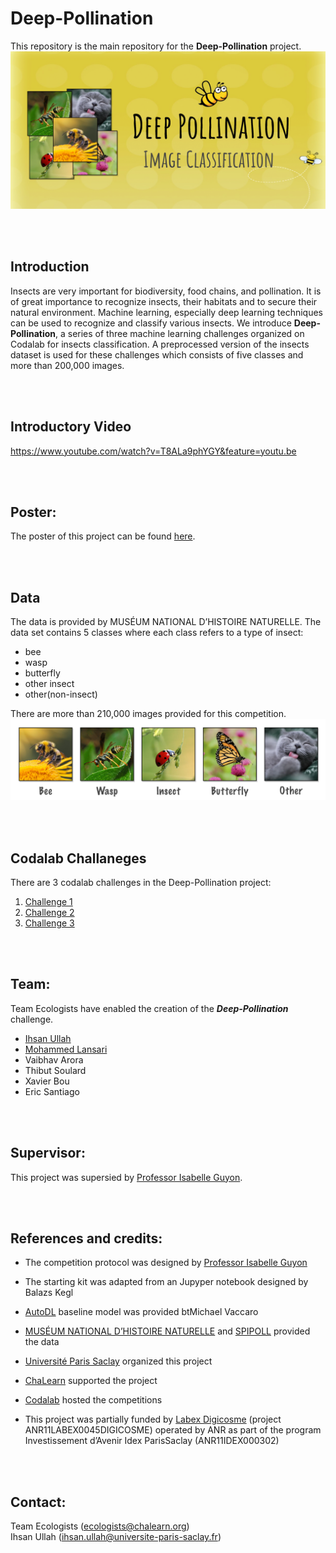 # Deep-Pollination
This repository is the main repository for the **Deep-Pollination** project.
![Meta-Album cover image](deep-cover.png)


<br><br>

## Introduction
Insects are very important for biodiversity, food chains, and pollination. It is of great importance to recognize insects, their habitats and to secure their natural environment. Machine learning, especially deep learning techniques can be used to recognize and classify various insects. We introduce **Deep-Pollination**, a series of three machine learning challenges organized on Codalab for insects classification. A preprocessed version of the insects dataset is used for these challenges which consists of five classes and more than 200,000 images. 

<br><br>




## Introductory Video
https://www.youtube.com/watch?v=T8ALa9phYGY&feature=youtu.be

<br><br>

## Poster: 
The poster of this project can be found [here](poster.pdf).

<br><br>


## Data
The data is provided by MUSÉUM NATIONAL D’HISTOIRE NATURELLE. The data set contains 5 classes where each class refers to a type of insect:
-   bee 
-   wasp
-   butterfly 
-   other insect
-   other(non-insect)  

There are more than 210,000 images provided for this competition.
![Class images](classes.png)

<br><br>



## Codalab Challaneges
There are 3 codalab challenges in the Deep-Pollination project:
1.  [Challenge 1](https://competitions.codalab.org/competitions/28635)
2.  [Challenge 2](https://competitions.codalab.org/competitions/28996)
3.  [Challenge 3](https://competitions.codalab.org/competitions/29425)


<br><br>


## Team: 
Team Ecologists have enabled the creation of the ***Deep-Pollination*** challenge.
- [Ihsan Ullah](https://github.com/ihsanullah2131)
- [Mohammed Lansari](https://github.com/mlansar)
- Vaibhav Arora
- Thibut Soulard
- Xavier Bou
- Eric Santiago


<br><br>


## Supervisor: 
This project was supersied by [Professor Isabelle Guyon](https://guyon.chalearn.org/).


<br><br>

## References and credits:
- The competition protocol was designed by [Professor Isabelle Guyon](https://guyon.chalearn.org/)

-   The starting kit was adapted from an Jupyper notebook designed by Balazs Kegl
-   [AutoDL](https://competitions.codalab.org/competitions/27082) baseline model was provided btMichael Vaccaro
-   [MUSÉUM NATIONAL D’HISTOIRE NATURELLE](https://www.mnhn.fr/) and [SPIPOLL](https://www.spipoll.org/) provided the data
-   [Université Paris Saclay](https://www.universite-paris-saclay.fr/) organized this project
-   [ChaLearn](http://www.chalearn.org/) supported the project
-   [Codalab](https://competitions.codalab.org/) hosted the competitions
-   This project was partially funded by [Labex Digicosme](https://digicosme.cnrs.fr/) (project ANR11LABEX0045DIGICOSME) operated by ANR as part of the program   Investissement d’Avenir Idex ParisSaclay (ANR11IDEX000302)

<br><br>



## Contact: 
Team Ecologists (ecologists@chalearn.org)  
Ihsan Ullah (ihsan.ullah@universite-paris-saclay.fr)

